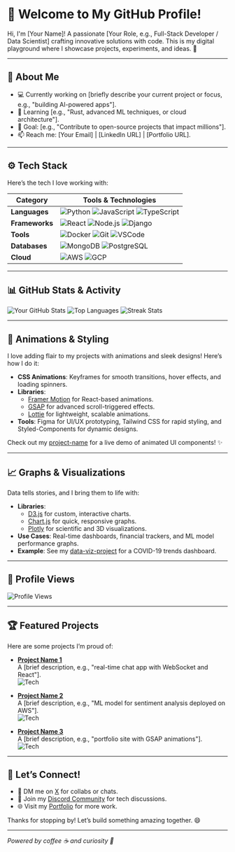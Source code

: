 # 👋 Welcome to My GitHub Profile! 

Hi, I'm [Your Name]! A passionate [Your Role, e.g., Full-Stack Developer / Data Scientist] crafting innovative solutions with code. This is my digital playground where I showcase projects, experiments, and ideas. 🚀

---

## 🌟 About Me
- 💻 Currently working on [briefly describe your current project or focus, e.g., "building AI-powered apps"].
- 🌱 Learning [e.g., "Rust, advanced ML techniques, or cloud architecture"].
- 🎯 Goal: [e.g., "Contribute to open-source projects that impact millions"].
- 📫 Reach me: [Your Email] | [LinkedIn URL] | [Portfolio URL].

---

## ⚙️ Tech Stack
Here’s the tech I love working with:

| **Category**       | **Tools & Technologies**                                                                 |
|--------------------|-----------------------------------------------------------------------------------------|
| **Languages**      | ![Python](https://img.shields.io/badge/Python-3776AB?style=flat&logo=python&logoColor=white) ![JavaScript](https://img.shields.io/badge/JavaScript-F7DF1E?style=flat&logo=javascript&logoColor=black) ![TypeScript](https://img.shields.io/badge/TypeScript-3178C6?style=flat&logo=typescript&logoColor=white) |
| **Frameworks**     | ![React](https://img.shields.io/badge/React-61DAFB?style=flat&logo=react&logoColor=black) ![Node.js](https://img.shields.io/badge/Node.js-339933?style=flat&logo=node.js&logoColor=white) ![Django](https://img.shields.io/badge/Django-092E20?style=flat&logo=django&logoColor=white) |
| **Tools**          | ![Docker](https://img.shields.io/badge/Docker-2496ED?style=flat&logo=docker&logoColor=white) ![Git](https://img.shields.io/badge/Git-F05032?style=flat&logo=git&logoColor=white) ![VSCode](https://img.shields.io/badge/VSCode-007ACC?style=flat&logo=visual-studio-code&logoColor=white) |
| **Databases**      | ![MongoDB](https://img.shields.io/badge/MongoDB-47A248?style=flat&logo=mongodb&logoColor=white) ![PostgreSQL](https://img.shields.io/badge/PostgreSQL-4169E1?style=flat&logo=postgresql&logoColor=white) |
| **Cloud**          | ![AWS](https://img.shields.io/badge/AWS-FF9900?style=flat&logo=amazon-aws&logoColor=white) ![GCP](https://img.shields.io/badge/GCP-4285F4?style=flat&logo=google-cloud&logoColor=white) |

---

## 📊 GitHub Stats & Activity

![Your GitHub Stats](https://github-readme-stats.vercel.app/api?username=your-username&show_icons=true&theme=radical)
![Top Languages](https://github-readme-stats.vercel.app/api/top-langs/?username=your-username&layout=compact&theme=radical)
![Streak Stats](https://github-readme-streak-stats.herokuapp.com/?user=your-username&theme=radical)

---

## 🎨 Animations & Styling
I love adding flair to my projects with animations and sleek designs! Here’s how I do it:
- **CSS Animations**: Keyframes for smooth transitions, hover effects, and loading spinners.
- **Libraries**: 
  - [Framer Motion](https://www.framer.com/motion/) for React-based animations.
  - [GSAP](https://greensock.com/gsap/) for advanced scroll-triggered effects.
  - [Lottie](https://airbnb.io/lottie/) for lightweight, scalable animations.
- **Tools**: Figma for UI/UX prototyping, Tailwind CSS for rapid styling, and Styled-Components for dynamic designs.

Check out my [project-name](https://github.com/your-username/project-name) for a live demo of animated UI components! ✨

---

## 📈 Graphs & Visualizations
Data tells stories, and I bring them to life with:
- **Libraries**: 
  - [D3.js](https://d3js.org/) for custom, interactive charts.
  - [Chart.js](https://www.chartjs.org/) for quick, responsive graphs.
  - [Plotly](https://plotly.com/) for scientific and 3D visualizations.
- **Use Cases**: Real-time dashboards, financial trackers, and ML model performance graphs.
- **Example**: See my [data-viz-project](https://github.com/your-username/data-viz-project) for a COVID-19 trends dashboard.

---

## 👀 Profile Views
![Profile Views](https://komarev.com/ghpvc/?username=your-username&color=blueviolet)

---

## 🏆 Featured Projects
Here are some projects I’m proud of:

- **[Project Name 1](https://github.com/your-username/project1)**  
  A [brief description, e.g., "real-time chat app with WebSocket and React"].  
  ![Tech](https://img.shields.io/badge/Tech-React%20|%20Node.js-blue)

- **[Project Name 2](https://github.com/your-username/project2)**  
  A [brief description, e.g., "ML model for sentiment analysis deployed on AWS"].  
  ![Tech](https://img.shields.io/badge/Tech-Python%20|%20TensorFlow-orange)

- **[Project Name 3](https://github.com/your-username/project3)**  
  A [brief description, e.g., "portfolio site with GSAP animations"].  
  ![Tech](https://img.shields.io/badge/Tech-HTML%20|%20CSS%20|%20JavaScript-green)

---

## 🤝 Let’s Connect!
- 📩 DM me on [X](https://x.com/your-username) for collabs or chats.
- 💬 Join my [Discord Community](https://discord.gg/your-invite-link) for tech discussions.
- 🌐 Visit my [Portfolio](https://your-portfolio-url.com) for more work.

Thanks for stopping by! Let’s build something amazing together. 😄

---

*Powered by coffee ☕ and curiosity 🧠*
